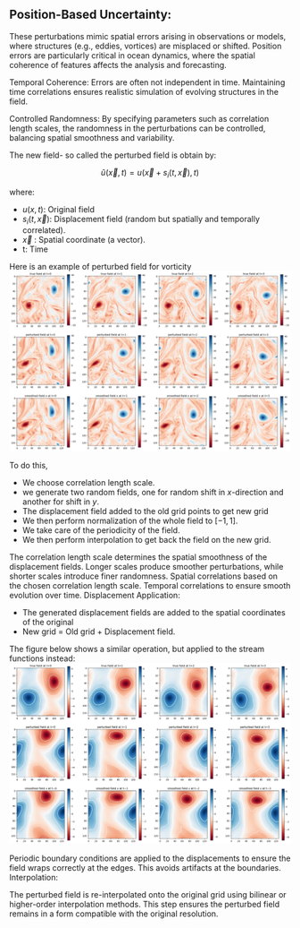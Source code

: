 ## Position-Based Uncertainty:

These perturbations mimic spatial errors arising in observations or models, where structures (e.g., eddies, vortices) are misplaced or shifted.
Position errors are particularly critical in ocean dynamics, where the spatial coherence of features affects the analysis and forecasting.

Temporal Coherence:
Errors are often not independent in time. Maintaining time correlations ensures realistic simulation of evolving structures in the field.

Controlled Randomness:
By specifying parameters such as correlation length scales, the randomness in the perturbations can be controlled, balancing spatial smoothness and variability.


The new field- so called the perturbed field is obtain by:

$$
\hat u\left( \vec{x}, t \right)= u \left(\vec{x} + s_i (t, \vec{x}) , t\right)
$$

where:

* $u \left(x,t\right)$: Original field
* $s_i(t,\vec{x})$: Displacement field (random but spatially and temporally correlated).
* $\vec{x}$ : Spatial coordinate (a vector).
* t: Time

Here is an example of perturbed field for vorticity 
![Perturbed Field Example](vorticity-ptb.png)

To do this, 

* We choose correlation length scale. 
* we generate two random fields, one for random shift in $x$-direction and another for shift in $y$.
* The displacement field added to the old grid points to get new grid 
* We then perform normalization of the whole field to $[-1,1]$.
* We take care of the periodicity of the field.
* We then perform interpolation to get back the field on the new grid.

The correlation length scale determines the spatial smoothness of the displacement fields. Longer scales produce smoother perturbations, while shorter scales introduce finer randomness. Spatial correlations based on the chosen correlation length scale.
Temporal correlations to ensure smooth evolution over time.
Displacement Application:

* The generated displacement fields are added to the spatial coordinates of the original 
* New grid $=$ Old grid $+$ Displacement field.

The figure below shows a similar operation, but applied to the stream functions instead:
![Perturbed Field Example](sf-translated-ptb.png)

Periodic boundary conditions are applied to the displacements to ensure the field wraps correctly at the edges. This avoids artifacts at the boundaries.
Interpolation:

The perturbed field is re-interpolated onto the original grid using bilinear or higher-order interpolation methods. This step ensures the perturbed field remains in a form compatible with the original resolution.

